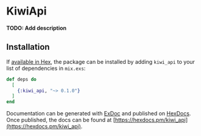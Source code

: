 # KiwiApi

**TODO: Add description**

## Installation

If [available in Hex](https://hex.pm/docs/publish), the package can be installed
by adding `kiwi_api` to your list of dependencies in `mix.exs`:

```elixir
def deps do
  [
    {:kiwi_api, "~> 0.1.0"}
  ]
end
```

Documentation can be generated with [ExDoc](https://github.com/elixir-lang/ex_doc)
and published on [HexDocs](https://hexdocs.pm). Once published, the docs can
be found at [https://hexdocs.pm/kiwi_api](https://hexdocs.pm/kiwi_api).

